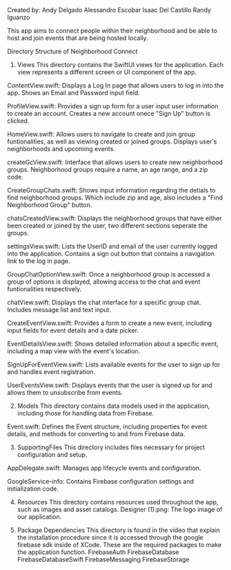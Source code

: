 Created by:
Andy Delgado
Alessandro Escobar
Isaac Del Castillo
Randy Iguanzo

This app aims to connect people within their neighborhood and be able to host and join events that are being hosted locally.

Directory Structure of Neighborhood Connect

1. Views
This directory contains the SwiftUI views for the application. Each view represents a different screen or UI component of the app.

ContentView.swift: Displays a Log In page that allows users to log in into the app. Shows an Email and Password input field.

ProfileView.swift: Provides a sign up form for a user input user information to create an account. Creates a new account onece "Sign Up" button is clicked.

HomeView.swift: Allows users to navigate to create and join group funtionalities, as well as viewing created or joined groups. Displays user's neighborhoods and upcoming events.

createGcView.swift: Interface that allows users to create new neighborhood groups. Neighborhood groups require a name, an age range, and a zip code.

CreateGroupChats.swift: Shows input information regarding the detials to find neighborhood groups. Which include zip and age, also includes a "Find Neighborhood Group" button.

chatsCreatedView.swift: Displays the neighborhood groups that have either been created or joined by the user, two different sections seperate the groups. 

settingsView.swift: Lists the UserID and email of the user currently logged into the application. Contains a sign out button that contains a navigation link to the log in page.

GroupChatOptionView.swift: Once a neighborhood group is accessed a group of options is displayed, allowing access to the chat and event funtionalities respectively.

chatView.swift: Displays the chat interface for a specific group chat. Includes message list and text input.

CreateEventView.swift: Provides a form to create a new event, including input fields for event details and a date picker.

EventDetailsView.swift: Shows detailed information about a specific event, including a map view with the event's location.

SignUpForEventView.swift: Lists available events for the user to sign up for and handles event registration.

UserEventsView.swift: Displays events that the user is signed up for and allows them to unsubscribe from events.


2. Models
This directory contains data models used in the application, including those for handling data from Firebase.

Event.swift: Defines the Event structure, including properties for event details, and methods for converting to and from Firebase data.


3. SupportingFiles
This directory includes files necessary for project configuration and setup.

AppDelegate.swift: Manages app lifecycle events and configuration.

GoogleService-info: Contains Firebase configuration settings and initialization code.


4. Resources
This directory contains resources used throughout the app, such as images and asset catalogs.
Designer (1).png: The logo image of our application.

5. Package Dependencies
This directory is found in the video that explain the installation procedure since it is accessed through the google firebase sdk inside of XCode. These are the required packages to make the application function.
FirebaseAuth
FirebaseDatabase
FirebaseDatabaseSwift
FirebaseMessaging
FirebaseStorage
